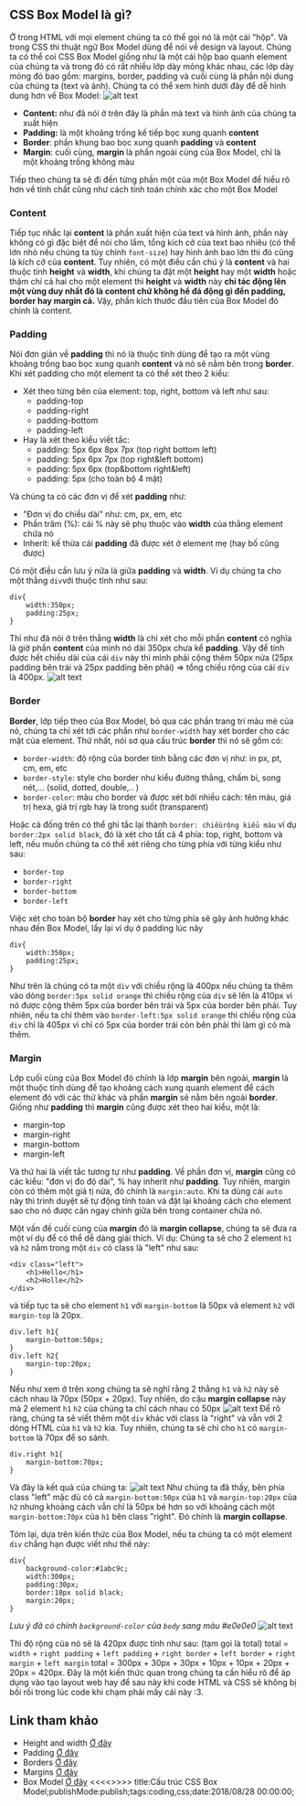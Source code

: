 ## CSS Box Model là gì?
Ở trong HTML với mọi element chúng ta có thể gọi nó là một cái "hộp". Và trong CSS thì thuật ngữ Box Model dùng để nói về design và layout. Chúng ta có thể coi CSS Box Model giống như là một cái hộp bao quanh element của chúng ta và trong đó có rất nhiều lớp dày mỏng khác nhau, các lớp dày mỏng đó bao gồm: margins, border, padding và cuối cùng là phần nội dung của chúng ta (text và ảnh). Chúng ta có thể xem hình dưới đây để dễ hình dung hơn về Box Model:
![alt text](https://s3-ap-southeast-1.amazonaws.com/kipalog.com/k68zn5q971_image.png)
* **Content:** như đã nói ở trên đây là phần mà text và hình ảnh của chúng ta xuất hiện
* **Padding:** là một khoảng trống kế tiếp bọc xung quanh **content**
* **Border**: phần khung bao bọc xung quanh **padding** và **content**
* **Margin**: cuối cùng, **margin** là phần ngoài cùng của Box Model, chỉ là một khoảng trống không màu

Tiếp theo chúng ta sẽ đi đến từng phần một của một Box Model để hiểu rõ hơn về tính chất cũng như cách tính toán chính xác cho một Box Model
### Content
Tiếp tục nhắc lại **content** là phần xuất hiện của text và hình ảnh, phần này không có gì đặc biệt để nói cho lắm, tổng kích cở của text bao nhiêu (có thể lớn nhỏ nếu chúng ta tùy chỉnh `font-size`) hay hình ảnh bao lớn thì đó cũng là kích cở của **content**. Tuy nhiên, có một điều cần chú ý là **content** và hai thuộc tính **height** và **width**, khi chúng ta đặt một **height** hay một **width** hoặc thậm chí cả hai cho một element thì **height** và **width** này **chỉ tác động lên một vùng duy nhất đó là content chứ không hề đá động gì đến padding, border hay margin cả.** Vậy, phần kích thước đầu tiên của Box Model đó chính là content.
### Padding
Nói đơn giản về **padding** thì nó là thuộc tính dùng để tạo ra một vùng khoảng trống bao bọc xung quanh **content** và nó sẽ nằm bên trong **border**. Khi xét padding cho một element ta có thể xét theo 2 kiểu:
* Xét theo từng bên của element: top, right, bottom và left như sau:
	+ padding-top
	+ padding-right
	+ padding-bottom
	+ padding-left
* Hay là xét theo kiểu viết tắc:
	+ padding: 5px  6px   8px    7px
			 (top right bottom left)
	+ padding:  5px     6px     7px
			  (top  right&left  bottom)	
	+ padding:      5px        6px
			  (top&bottom right&left)
	+ padding: 5px (cho toàn bộ 4 mặt)

Và chúng ta có các đơn vị để xét **padding** như:
* "Đơn vị đo chiều dài" như: cm, px, em, etc
* Phần trăm (%): cái % này sẽ phụ thuộc vào **width** của thằng element chứa nó
* Inherit: kế thừa cái **padding** đã được xét ở element mẹ (hay bố cũng được)

Có một điều cần lưu ý nữa là giữa **padding** và **width**. Ví dụ chúng ta cho một thằng `div`với thuộc tính như sau:
```
div{
	width:350px;
    padding:25px;
}
```
Thì như đã nói ở trên thằng **width** là chỉ xét cho mỗi phần **content** có nghĩa là giờ phần **content** của mình nó dài 350px chưa kể **padding**. Vậy để tính được hết chiều dài của cái `div` này thì mình phải cộng thêm 50px nửa (25px padding bên trái và 25px padding bên phải) => tổng chiều rộng của cái `div` là 400px.
![alt text](https://s3-ap-southeast-1.amazonaws.com/kipalog.com/aj7pasxma5_image.png)

### Border
**Border**, lớp tiếp theo của Box Model, bỏ qua các phần trang trí màu mè của nó, chúng ta chỉ xét tới các phần như `border-width` hay xét border cho các mặt của element. Thứ nhất, nói sơ qua cấu trúc **border** thì nó sẽ gồm có:
* `border-width`: độ rộng của border tính bằng các đơn vị như: in px, pt, cm, em, etc
* `border-style`: style cho border như kiểu đường thằng, chấm bi, song nét,... (solid, dotted, double,.. )
* `border-color`: màu cho border và được xét bởi nhiều cách: tên màu, giá trị hexa, giá trị rgb hay là trong suốt (transparent)

Hoặc cả đống trên có thể ghi tắc lại thành `border: chiềurộng kiểu màu` ví dụ `border:2px solid black`, đó là xét cho tất cả 4 phía: top, right, bottom và left, nếu muốn chúng ta có thể xét riêng cho từng phía với từng kiểu như sau:
 *  `border-top`
 *  `border-right`
 *  `border-bottom`
 *  `border-left`

Việc xét cho toàn bộ **border** hay xét cho từng phía sẽ gây ảnh hưởng khác nhau đến Box Model, lấy lại ví dụ ở padding lúc nãy
```
div{
	width:350px;
    padding:25px;
}
```
Như trên là chúng có ta một `div` với chiều rộng là 400px nếu chúng ta thêm vào dòng `border:5px solid orange` thì chiều rộng của `div` sẽ lên là 410px vì nó được cộng thêm 5px của border bên trái và 5px của border bên phải. Tuy nhiên, nếu ta chỉ thêm vào `border-left:5px solid orange` thì chiều rộng của `div` chỉ là 405px vì chỉ có 5px của border trái còn bên phải thì làm gì có mà thêm.
### Margin
Lớp cuối cùng của Box Model đó chính là lớp **margin** bên ngoài, **margin** là một thuộc tính dùng để tạo khoảng cách xung quanh element để cách element đó với các thứ khác và phần **margin** sẽ nằm bên ngoài **border**. Giống như **padding** thì **margin** cũng được xét theo hai kiểu, một là: 
* margin-top
* margin-right
* margin-bottom
* margin-left

Và thứ hai là viết tắc tương tự như **padding**. Về phần đơn vị, **margin** cũng có các kiểu: "đơn vị đo độ dài", % hay inherit như **padding**. Tuy nhiên, margin còn có thêm một giá tị nửa, đó chính là `margin:auto`. Khi ta dùng cái `auto` này thì trình duyệt sẽ tự động tính toán và đặt lại khoảng cách cho element sao cho nó được căn ngay chính giữa bên trong container chứa nó. 

Một vấn đề cuối cùng của **margin** đó là **margin collapse**, chúng ta sẽ đưa ra một ví dụ để có thể dễ dàng giải thích. Ví dụ: Chúng ta sẽ cho 2 element `h1` và `h2` nằm trong một `div` có class là "left" như sau:
```
<div class="left">
	<h1>Hello</h1>
    <h2>Holle</h2>
</div>
```
và tiếp tục ta sẽ cho element `h1` với `margin-bottom` là 50px và element `h2` với `margin-top` là 20px.
```
div.left h1{
	margin-bottom:50px;
}
div.left h2{
	margin-top:20px;
}
```
Nếu như xem ở trên xong chúng ta sẽ nghĩ rằng 2 thằng `h1` và `h2` này sẽ cách nhau là 70px (50px + 20px). Tuy nhiên, do cậu **margin collapse** này mà 2 element `h1` `h2` của chúng ta chỉ cách nhau có 50px
![alt text](https://s3-ap-southeast-1.amazonaws.com/kipalog.com/nglw37k6y9_image.png)
Để rõ ràng, chúng ta sẽ viết thêm một `div` khác với class là "right" và vẫn với 2 dòng HTML  của `h1` và `h2` kia. Tuy nhiên, chúng ta sẽ chỉ cho `h1` có `margin-bottom` là 70px để so sánh.
```
div.right h1{
	margin-bottom:70px;
}
```
Và đây là kết quả của chúng ta:
![alt text](https://s3-ap-southeast-1.amazonaws.com/kipalog.com/kwo6glfo3a_image.png)
Như chúng ta đã thấy, bên phía class "left" mặc dù có cả `margin-bottom:50px` của `h1` và `margin-top:20px` của `h2` nhưng khoảng cách vẫn chỉ là 50px bé hơn so với khoảng cách một `margin-bottom:70px` của `h1` bên  class "right". Đó chính là **margin collapse**.

Tóm lại, dựa trên kiến thức của Box Model, nếu ta chúng ta có một element `div` chẳng hạn được viết như thế này:
```
div{
	background-color:#1abc9c;
	width:300px;
    padding:30px;
  	border:10px solid black;
	margin:20px;
}
```
*Lưu ý đã có chỉnh `background-color` của `body` sang màu #e0e0e0*
![alt text](https://s3-ap-southeast-1.amazonaws.com/kipalog.com/343pz4v74t_image.png)

Thì độ rộng của nó sẽ là 420px được tính như sau: (tạm gọi là total)
total = `width` + `right padding` + `left padding` + `right border` + `left border` + `right margin` + `left margin`
total = 300px + 30px + 30px + 10px + 10px + 20px + 20px = 420px.
Đây là một kiến thức quan trong chúng ta cần hiểu rõ để áp dụng vào tạo layout web hay để sau này khi code HTML và CSS sẽ không bị bối rối trong lúc code khi chạm phải mấy cái này :3.
## Link tham khảo
* Height and width [Ở đây](https://www.w3schools.com/css/css_dimension.asp)
* Padding [Ở đây](https://www.w3schools.com/css/css_padding.asp)
* Borders [Ở đây](https://www.w3schools.com/css/css_border.asp)
* Margins [Ở đây](https://www.w3schools.com/css/css_margin.asp)
* Box Model [Ở đây](https://www.w3schools.com/css/css_boxmodel.asp)
<<<<<Blog-Meta-Data>>>>>
title:Cấu trúc CSS Box Model;publishMode:publish;tags:coding,css;date:2018/08/28 00:00:00;